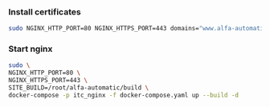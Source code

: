 
### Install certificates
```sh
sudo NGINX_HTTP_PORT=80 NGINX_HTTPS_PORT=443 domains="www.alfa-automatic.com.ua" email=mail@mail.com ./init_letsencrypt.sh
```
### Start nginx
```sh
sudo \
NGINX_HTTP_PORT=80 \
NGINX_HTTPS_PORT=443 \
SITE_BUILD=/root/alfa-automatic/build \
docker-compose -p itc_nginx -f docker-compose.yaml up --build -d
```